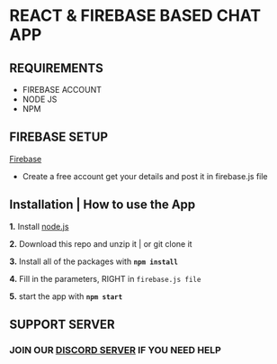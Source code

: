 # REACT & FIREBASE BASED CHAT APP


## REQUIREMENTS 
* FIREBASE ACCOUNT
* NODE JS
* NPM 


## FIREBASE SETUP

[Firebase](https://firebase.google.com/)
* Create a free account get your details and post it in firebase.js file



## Installation | How to use the App

 **1.** Install [node.js](https://nodejs.org/api/cli.html#cli_unhandled_rejections_mode)

 **2.** Download this repo and unzip it    |    or git clone it

 **3.** Install all of the packages with **`npm install`**  

 **4.** Fill in the parameters, RIGHT in `firebase.js file`

 **5.** start the app with **`npm start`**

## SUPPORT SERVER
### JOIN OUR [DISCORD SERVER](https://discord.com/invite/emD44ZJaSA) IF YOU NEED HELP
